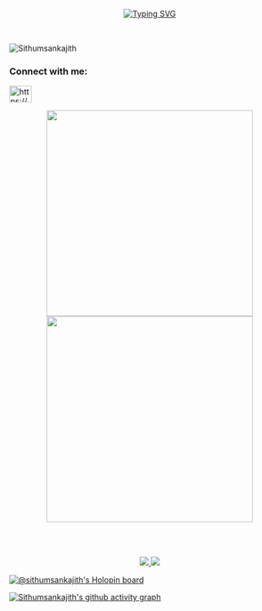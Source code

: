 <p align="center">
<a href="https://git.io/typing-svg"><img src="https://readme-typing-svg.demolab.com?font=Fira+Code&pause=1000&color=3566E6&width=435&lines=%F0%9F%91%8B+Hi+there!+I'm+Sithum+Sankajith;%F0%9F%8C%9F+I+love+building+softwares.;%F0%9F%92%A1+I'm+constantly+learning+and+exploring.;%F0%9F%9A%80+Let's+connect+and+collaborate!;%F0%9F%93%AB+077+55+24+461" alt="Typing SVG" />
</a>
</p>
<br>

<p align="left"> <img src="https://komarev.com/ghpvc/?username=Sithumsankajith&label=Profile%20views&color=0e75b6&style=flat" alt="Sithumsankajith" /> </p>

<h3 align="left">Connect with me:</h3>
<p align="left">
<a href="https://www.linkedin.com/in/sithum-sankajith" target="blank"><img align="center" src="https://raw.githubusercontent.com/rahuldkjain/github-profile-readme-generator/master/src/images/icons/Social/linked-in-alt.svg" alt="https://www.linkedin.com/in/chathuranga-senarathne-ba8670210" height="30" width="40" /></a>
</p>

<div align="center">
  
  <img width="370px" src="https://github-readme-stats.vercel.app/api?username=Sithumsankajith&custom_title=Sithum's+Github+Stats&show_icons=true&hide_border=true&count_private=true&bg_color=00000000&title_color=58a6fe&text_color=878787&icon_color=58a6fe&cache_seconds=1800" />
  <img width="370px" src="https://github-readme-streak-stats.herokuapp.com/?user=Sithumsankajith&background=00000000&hide_border=true&stroke=878787&ring=4c8ed9&fire=4c8ed9&currStreakNum=878787&sideNums=878787&currStreakLabel=878787&sideLabels=878787&dates=878787" />
</div>

<br></br>



<p align="center">
  <a href="https://skillicons.dev">
    <img src="https://skillicons.dev/icons?i=react,vite,vue,angular,flutter,dart,kotlin,materialui,css,sass,tailwind,javascript,nodejs,typescript,python,mysql,mongodb,firebase,gcp,docker,kubernetes,azure,aws,cloudflare,netlify,heroku,postman,appwrite,atom,rust" />
  </a>
    <a href="https://skillicons.dev">
    <img src="https://skillicons.dev/icons?i=github,githubactions,git,stackoverflow,devto,bots,vscode,idea,figma" />
  </a>
</p>

[![@sithumsankajith's Holopin board](https://holopin.me/sithumsankajith)](https://holopin.io/@sithumsankajith)


[![Sithumsankajith's github activity graph](https://github-readme-activity-graph.vercel.app/graph?username=Sithumsankajith&bg_color=0d1117&color=878787&line=4c8ed9&point=878787&area=true&hide_border=true)](https://github.com/Sithumsankajith/github-readme-activity-graph)





